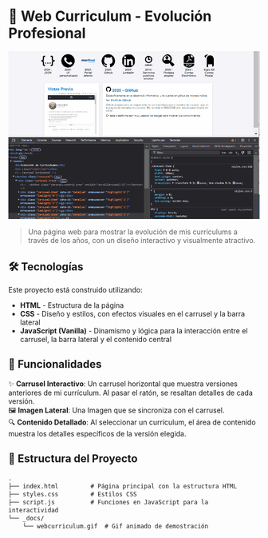 # 📜 Web Curriculum - Evolución Profesional 

![Web Curriculum](./_docs/web-curriculum.gif)

> Una página web para mostrar la evolución de mis currículums a través de los años, con un diseño interactivo y visualmente atractivo.

## 🛠 Tecnologías

Este proyecto está construido utilizando:

- **HTML** - Estructura de la página
- **CSS** - Diseño y estilos, con efectos visuales en el carrusel y la barra lateral
- **JavaScript (Vanilla)** - Dinamismo y lógica para la interacción entre el carrusel, la barra lateral y el contenido central

## 🚀 Funcionalidades

✨ **Carrusel Interactivo**: Un carrusel horizontal que muestra versiones anteriores de mi currículum. Al pasar el ratón, se resaltan detalles de cada versión.  
🖼️ **Imagen  Lateral**: Una Imagen que  se sincroniza con el carrusel.  
🔍 **Contenido Detallado**: Al seleccionar un currículum, el área de contenido muestra los detalles específicos de la versión elegida.

## 📂 Estructura del Proyecto

```plaintext
.
├── index.html         # Página principal con la estructura HTML
├── styles.css         # Estilos CSS
├── script.js          # Funciones en JavaScript para la interactividad
└── _docs/
    └── webcurriculum.gif  # Gif animado de demostración
